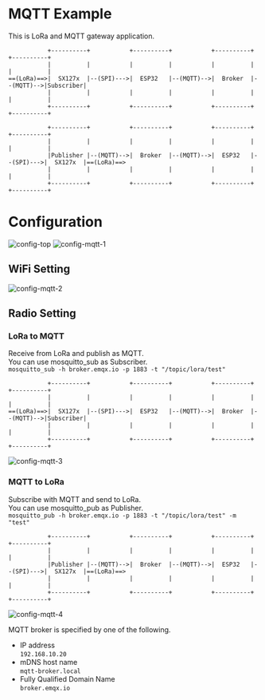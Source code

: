 # MQTT Example   
This is LoRa and MQTT gateway application.   
```
           +----------+           +----------+           +----------+           +----------+
           |          |           |          |           |          |           |          |
==(LoRa)==>|  SX127x  |--(SPI)--->|  ESP32   |--(MQTT)-->|  Broker  |--(MQTT)-->|Subscriber|
           |          |           |          |           |          |           |          |
           +----------+           +----------+           +----------+           +----------+

           +----------+           +----------+           +----------+           +----------+
           |          |           |          |           |          |           |          |
           |Publisher |--(MQTT)-->|  Broker  |--(MQTT)-->|  ESP32   |--(SPI)--->|  SX127x  |==(LoRa)==>
           |          |           |          |           |          |           |          |
           +----------+           +----------+           +----------+           +----------+
```


# Configuration   
![config-top](https://user-images.githubusercontent.com/6020549/152316024-73f1aab9-fb2a-4729-8683-fbcdae3dcc71.jpg)
![config-mqtt-1](https://github.com/nopnop2002/esp-idf-sx127x/assets/6020549/0de324fa-6e1b-4721-b56b-0a7e1483a36d)

## WiFi Setting
![config-mqtt-2](https://github.com/nopnop2002/esp-idf-sx127x/assets/6020549/22c3bdb0-8ac3-4ddf-9e79-1e77fc4855d5)

## Radio Setting

### LoRa to MQTT   
 Receive from LoRa and publish as MQTT.   
 You can use mosquitto_sub as Subscriber.   
 ```mosquitto_sub -h broker.emqx.io -p 1883 -t "/topic/lora/test"```

```
           +----------+           +----------+           +----------+           +----------+
           |          |           |          |           |          |           |          |
==(LoRa)==>|  SX127x  |--(SPI)--->|  ESP32   |--(MQTT)-->|  Broker  |--(MQTT)-->|Subscriber|
           |          |           |          |           |          |           |          |
           +----------+           +----------+           +----------+           +----------+
```

![config-mqtt-3](https://github.com/nopnop2002/esp-idf-sx127x/assets/6020549/cfd1f9f6-8a62-4457-b749-11d60e0d5ab9)

### MQTT to LoRa   
 Subscribe with MQTT and send to LoRa.   
 You can use mosquitto_pub as Publisher.   
 ```mosquitto_pub -h broker.emqx.io -p 1883 -t "/topic/lora/test" -m "test"```

```
           +----------+           +----------+           +----------+           +----------+
           |          |           |          |           |          |           |          |
           |Publisher |--(MQTT)-->|  Broker  |--(MQTT)-->|  ESP32   |--(SPI)--->|  SX127x  |==(LoRa)==>
           |          |           |          |           |          |           |          |
           +----------+           +----------+           +----------+           +----------+
```

![config-mqtt-4](https://github.com/nopnop2002/esp-idf-sx127x/assets/6020549/3f2ce0d2-6240-4437-a01c-6cbf75503942)


MQTT broker is specified by one of the following.
- IP address   
 ```192.168.10.20```   
- mDNS host name   
 ```mqtt-broker.local```   
- Fully Qualified Domain Name   
 ```broker.emqx.io```


